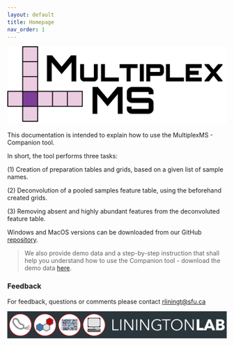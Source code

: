 ```yaml
---
layout: default
title: Homepage
nav_order: 1
---
```


![](assets/config_icon.PNG)

This documentation is intended to explain how to use the MultiplexMS - Companion tool.

In short, the tool performs three tasks:

(1) Creation of preparation tables and grids, based on a given list of sample names. 

(2) Deconvolution of a pooled samples feature table, using the beforehand created grids.

(3) Removing absent and highly abundant features from the deconvoluted feature table.



Windows and MacOS versions can be downloaded from our GitHub [repository](https://github.com/liningtonlab/MultiplexMS/releases). 

> We also provide demo data and a step-by-step instruction that shall help you understand how to use the Companion tool - download the demo data [here]( https://github.com/liningtonlab/MultiplexMS/releases/download/v1.0-presubmission/MultiplexMS_demo_data.zip). 



### Feedback

For feedback, questions or comments please contact rliningt@sfu.ca



![](assets/linington_logo.PNG)

